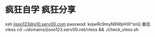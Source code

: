# 疯狂自学 疯狂分享
ssh jisoo123@s10.serv00.com
passwod: kojwRc9myN9WpHXl^snQ
重启vless
cd ~/domains/jisoo123.serv00.net/vless && ./check_vless.sh
